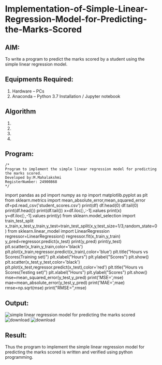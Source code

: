 # Implementation-of-Simple-Linear-Regression-Model-for-Predicting-the-Marks-Scored

## AIM:
To write a program to predict the marks scored by a student using the simple linear regression model.

## Equipments Required:
1. Hardware – PCs
2. Anaconda – Python 3.7 Installation / Jupyter notebook

## Algorithm
1. 
2. 
3. 
4. 

## Program:
```
/*
Program to implement the simple linear regression model for predicting the marks scored.
Developed by:M.Mahalakshmi 
RegisterNumber: 24900868 
*/
```
import pandas as pd
import numpy as np
import matplotlib.pyplot as plt
from sklearn.metrics import mean_absolute_error,mean_squared_error
df=pd.read_csv('student_scores.csv')
print(df)
df.head(0)
df.tail(0)
print(df.head())
print(df.tail())
x=df.iloc[:,:-1].values
print(x)
y=df.iloc[:,-1].values
print(y)
from sklearn.model_selection import train_test_split
x_train,x_test,y_train,y_test=train_test_split(x,y,test_size=1/3,random_state=0)
from sklearn.linear_model import LinearRegression
regressor=LinearRegression()
regressor.fit(x_train,y_train)
y_pred=regressor.predict(x_test)
print(y_pred)
print(y_test)
plt.scatter(x_train,y_train,color='black')
plt.plot(x_train,regressor.predict(x_train),color='blue')
plt.title("Hours vs Scores(Training set)")
plt.xlabel("Hours")
plt.ylabel("Scores")
plt.show()
plt.scatter(x_test,y_test,color='black')
plt.plot(x_test,regressor.predict(x_test),color='red')
plt.title("Hours vs Scores(Testing set)")
plt.xlabel("Hours")
plt.ylabel("Scores")
plt.show()
mse=mean_squared_error(y_test,y_pred)
print('MSE=',mse)
mae=mean_absolute_error(y_test,y_pred)
print('MAE=',mae)
rmse=np.sqrt(mse)
print("RMSE=",rmse)


## Output:
![simple linear regression model for predicting the marks scored](sam.png)
![download](https://github.com/user-attachments/assets/bacc74c2-540b-40e7-bc42-8db25e3f9ead)
![download](https://github.com/user-attachments/assets/80ef942b-1e59-403c-b9d0-e014ab0a960e)


## Result:
Thus the program to implement the simple linear regression model for predicting the marks scored is written and verified using python programming.
